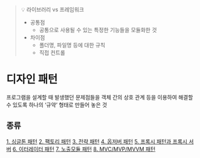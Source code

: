 


> 💡 라이브러리 vs 프레임워크
> 
> - 공통점
>     - 공통으로 사용될 수 있는 특정한 기능들을 모듈화한 것
> - 차이점
>     - 폴더명, 파일명 등에 대한 규칙
>     - 직접 컨트롤


# 디자인 패턴

프로그램을 설계할 때 발생했던 문제점들을 객체 간의 상호 관계 등을 이용하여 해결할 수 있도록 하나의 ‘규약’ 형태로 만들어 놓은 것

## 종류

[1. 싱글톤 패턴](design_pattern/singleton_pattern.md)
[2. 팩토리 패턴](design_pattern/factory_pattern.md)
[3. 전략 패턴](design_pattern/strategy_pattern.md)
[4. 옵저버 패턴](design_pattern/observer_pattern.md)
[5. 프록시 패턴과 프록시 서버](design_pattern/proxy_pattern.md)
[6. 이터레이터 패턴](design_pattern/iterator_pattern.md)
[7. 노출모듈 패턴](design_pattern/revealing_module_pattern.md)
[8. MVC/MVP/MVVM 패턴](design_pattern/MVC_pattern.md)